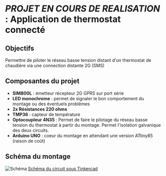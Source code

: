 # *PROJET EN COURS DE REALISATION* : Application de thermostat connecté

## Objectifs
Permettre de piloter le réseau basse tension distant d'un thermostat de chaudière via une connection distante 2G (SMS)

## Composantes du projet
- **SIM800L** : émetteur récepteur 2G GPRS sur port série
- **LED monochrome** : permet de signaler le bon comportement du montage ou des éventuels problèmes
- **2x Résistances 220 ohms**
- **TMP36** : capteur de température
- **Optocoupleur 4N35** : Permet de faire le pilotage du réseau basse tension du thermostat à partir du montage. Permet l'isolation galvanique des deux circuits.
- **Arduino UNO** : coeur du montage en attendant une version ATtiny85 (raison de coût)

## Schéma du montage
![Schéma](https://github.com/IRIS-LAB/julien/blob/master/thermostat/Thermostat.png)
[Schéma du circuit sous Tinkercad](https://www.tinkercad.com/things/bOKf7TTl9bY-thermostat/editel?sharecode=k6dUCqKOuqLPY_ALAoaU46QItPdpttJL33RTVWE1nWM=)



[//]: # (Un commentaire)